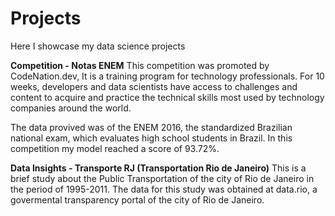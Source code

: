# Projects
Here I showcase my data science projects

**Competition - Notas ENEM**
This competition was promoted by CodeNation.dev, It is a training program for technology professionals. For 10 weeks, developers and data scientists have access to challenges and content to acquire and practice the technical skills most used by technology companies around the world.

The data provived was of the ENEM 2016, the standardized Brazilian national exam, which evaluates high school students in Brazil. In this competition my model reached a score of 93.72%.

**Data Insights - Transporte RJ (Transportation Rio de Janeiro)**
This is a brief study about the Public Transportation of the city of Rio de Janeiro in the period of 1995-2011. The data for this study was obtained at data.rio, a govermental transparency portal of the city of Rio de Janeiro.